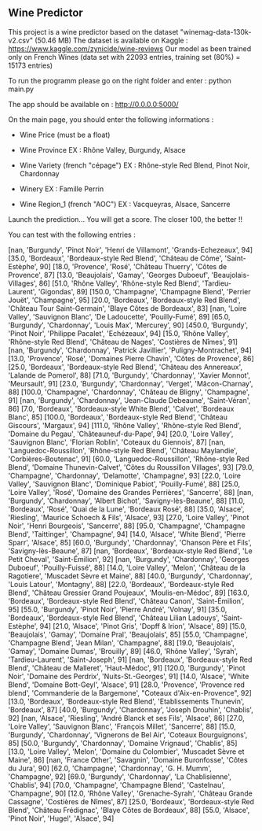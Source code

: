 ## Wine Predictor

This project is a wine predictor based on the dataset "winemag-data-130k-v2.csv" (50.46 MB)
The dataset is available on Kaggle : https://www.kaggle.com/zynicide/wine-reviews
Our model as been trained only on French Wines (data set with 22093 entries, training set (80%) = 15173 entries)


To run the programm please go on the right folder and enter :
python main.py

The app should be available on :
http://0.0.0.0:5000/


On the main page, you should enter the following informations :

* Wine Price (must be a float)

* Wine Province
EX : Rhône Valley, Burgundy, Alsace

* Wine Variety (french "cépage")
EX : Rhône-style Red Blend, Pinot Noir, Chardonnay

* Winery
EX : Famille Perrin

* Wine Region_1 (french "AOC")
EX : Vacqueyras, Alsace, Sancerre


Launch the prediction...
You will get a score. The closer 100, the better !!


You can test with the following entries :

[nan, 'Burgundy', 'Pinot Noir', 'Henri de Villamont', 'Grands-Echezeaux', 94]
[35.0, 'Bordeaux', 'Bordeaux-style Red Blend', 'Château de Côme', 'Saint-Estèphe', 90]
[18.0, 'Provence', 'Rosé', 'Château Thuerry', 'Côtes de Provence', 87]
[13.0, 'Beaujolais', 'Gamay', 'Georges Duboeuf', 'Beaujolais-Villages', 86]
[51.0, 'Rhône Valley', 'Rhône-style Red Blend', 'Tardieu-Laurent', 'Gigondas', 89]
[150.0, 'Champagne', 'Champagne Blend', 'Perrier Jouët', 'Champagne', 95]
[20.0, 'Bordeaux', 'Bordeaux-style Red Blend', 'Château Tour Saint-Germain', 'Blaye Côtes de Bordeaux', 83]
[nan, 'Loire Valley', 'Sauvignon Blanc', 'De Ladoucette', 'Pouilly-Fumé', 89]
[65.0, 'Burgundy', 'Chardonnay', 'Louis Max', 'Mercurey', 90]
[450.0, 'Burgundy', 'Pinot Noir', 'Philippe Pacalet', 'Echézeaux', 94]
[15.0, 'Rhône Valley', 'Rhône-style Red Blend', 'Château de Nages', 'Costières de Nîmes', 91]
[nan, 'Burgundy', 'Chardonnay', 'Patrick Javillier', 'Puligny-Montrachet', 94]
[13.0, 'Provence', 'Rosé', 'Domaines Pierre Chavin', 'Côtes de Provence', 86]
[25.0, 'Bordeaux', 'Bordeaux-style Red Blend', 'Château des Annereaux', 'Lalande de Pomerol', 88]
[71.0, 'Burgundy', 'Chardonnay', 'Xavier Monnot', 'Meursault', 91]
[23.0, 'Burgundy', 'Chardonnay', 'Verget', 'Mâcon-Charnay', 88]
[100.0, 'Champagne', 'Chardonnay', 'Château de Bligny', 'Champagne', 91]
[nan, 'Burgundy', 'Chardonnay', 'Jean-Claude Debeaune', 'Saint-Véran', 86]
[7.0, 'Bordeaux', 'Bordeaux-style White Blend', 'Calvet', 'Bordeaux Blanc', 85]
[100.0, 'Bordeaux', 'Bordeaux-style Red Blend', 'Château Giscours', 'Margaux', 94]
[111.0, 'Rhône Valley', 'Rhône-style Red Blend', 'Domaine du Pegau', 'Châteauneuf-du-Pape', 94]
[20.0, 'Loire Valley', 'Sauvignon Blanc', 'Florian Roblin', 'Coteaux du Giennois', 87]
[nan, 'Languedoc-Roussillon', 'Rhône-style Red Blend', 'Château Maylandie', 'Corbières-Boutenac', 91]
[60.0, 'Languedoc-Roussillon', 'Rhône-style Red Blend', 'Domaine Thunevin-Calvet', 'Côtes du Roussillon Villages', 93]
[79.0, 'Champagne', 'Chardonnay', 'Delamotte', 'Champagne', 93]
[22.0, 'Loire Valley', 'Sauvignon Blanc', 'Dominique Pabiot', 'Pouilly-Fumé', 88]
[25.0, 'Loire Valley', 'Rosé', 'Domaine des Grandes Perrières', 'Sancerre', 88]
[nan, 'Burgundy', 'Chardonnay', 'Albert Bichot', 'Savigny-lès-Beaune', 88]
[11.0, 'Bordeaux', 'Rosé', 'Quai de la Lune', 'Bordeaux Rosé', 88]
[35.0, 'Alsace', 'Riesling', 'Maurice Schoech & Fils', 'Alsace', 93]
[27.0, 'Loire Valley', 'Pinot Noir', 'Henri Bourgeois', 'Sancerre', 88]
[95.0, 'Champagne', 'Champagne Blend', 'Taittinger', 'Champagne', 94]
[14.0, 'Alsace', 'White Blend', 'Pierre Sparr', 'Alsace', 85]
[60.0, 'Burgundy', 'Chardonnay', 'Chanson Père et Fils', 'Savigny-lès-Beaune', 87]
[nan, 'Bordeaux', 'Bordeaux-style Red Blend', 'Le Petit Cheval', 'Saint-Émilion', 92]
[nan, 'Burgundy', 'Chardonnay', 'Georges Duboeuf', 'Pouilly-Fuissé', 88]
[14.0, 'Loire Valley', 'Melon', 'Château de la Ragotiere', 'Muscadet Sèvre et Maine', 88]
[40.0, 'Burgundy', 'Chardonnay', 'Louis Latour', 'Montagny', 88]
[22.0, 'Bordeaux', 'Bordeaux-style Red Blend', 'Château Gressier Grand Poujeaux', 'Moulis-en-Médoc', 89]
[163.0, 'Bordeaux', 'Bordeaux-style Red Blend', 'Château Canon', 'Saint-Émilion', 95]
[55.0, 'Burgundy', 'Pinot Noir', 'Pierre André', 'Volnay', 91]
[35.0, 'Bordeaux', 'Bordeaux-style Red Blend', 'Château Lilian Ladouys', 'Saint-Estèphe', 94]
[21.0, 'Alsace', 'Pinot Gris', 'Dopff & Irion', 'Alsace', 89]
[15.0, 'Beaujolais', 'Gamay', 'Domaine Pral', 'Beaujolais', 85]
[55.0, 'Champagne', 'Champagne Blend', 'Jean Milan', 'Champagne', 88]
[19.0, 'Beaujolais', 'Gamay', 'Domaine Dumas', 'Brouilly', 89]
[46.0, 'Rhône Valley', 'Syrah', 'Tardieu-Laurent', 'Saint-Joseph', 91]
[nan, 'Bordeaux', 'Bordeaux-style Red Blend', 'Château de Malleret', 'Haut-Médoc', 91]
[120.0, 'Burgundy', 'Pinot Noir', 'Domaine des Perdrix', 'Nuits-St.-Georges', 91]
[14.0, 'Alsace', 'White Blend', 'Domaine Bott-Geyl', 'Alsace', 91]
[28.0, 'Provence', 'Provence red blend', 'Commanderie de la Bargemone', "Coteaux d'Aix-en-Provence", 92]
[13.0, 'Bordeaux', 'Bordeaux-style Red Blend', 'Etablissements Thunevin', 'Bordeaux', 87]
[40.0, 'Burgundy', 'Chardonnay', 'Joseph Drouhin', 'Chablis', 92]
[nan, 'Alsace', 'Riesling', 'André Blanck et ses Fils', 'Alsace', 86]
[27.0, 'Loire Valley', 'Sauvignon Blanc', 'François Millet', 'Sancerre', 88]
[15.0, 'Burgundy', 'Chardonnay', 'Vignerons de Bel Air', 'Coteaux Bourguignons', 85]
[50.0, 'Burgundy', 'Chardonnay', 'Domaine Vrignaud', 'Chablis', 85]
[13.0, 'Loire Valley', 'Melon', 'Domaine du Colombier', 'Muscadet Sèvre et Maine', 86]
[nan, 'France Other', 'Savagnin', 'Domaine Buronfosse', 'Côtes du Jura', 90]
[62.0, 'Champagne', 'Chardonnay', 'G. H. Mumm', 'Champagne', 92]
[69.0, 'Burgundy', 'Chardonnay', 'La Chablisienne', 'Chablis', 94]
[70.0, 'Champagne', 'Champagne Blend', 'Castelnau', 'Champagne', 90]
[12.0, 'Rhône Valley', 'Grenache-Syrah', 'Château Grande Cassagne', 'Costières de Nîmes', 87]
[25.0, 'Bordeaux', 'Bordeaux-style Red Blend', 'Château Frédignac', 'Blaye Côtes de Bordeaux', 88]
[55.0, 'Alsace', 'Pinot Noir', 'Hugel', 'Alsace', 94]
